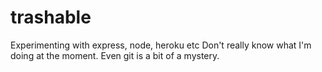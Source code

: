 # trashable
Experimenting with express, node, heroku etc
Don't really know what I'm doing at the moment.  Even git is a bit of a mystery.

